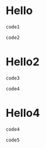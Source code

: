 # Hello

```
code1
```

```
code2
```

# Hello2

```
code3
```

```
code4
```

# Hello4

```
code4
```

```
code5
```
